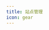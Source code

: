 ```yaml
---
title: 站点管理
icon: gear
---
```


<ProjectPanel v-for="item in config" v-bind="item" />

<script setup lang="ts">
import config from '@manage-plugin-config'
</script>
